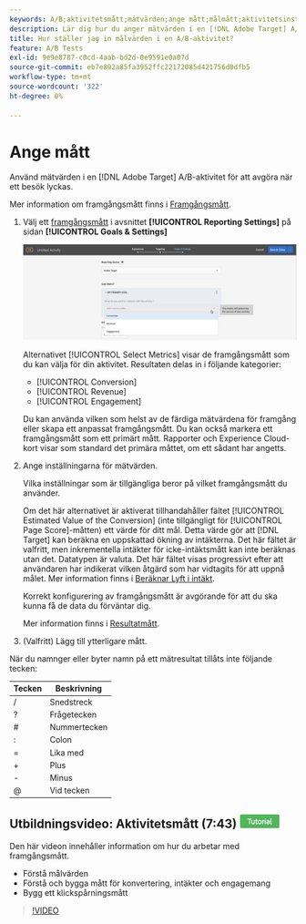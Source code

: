 ```yaml
---
keywords: A/B;aktivitetsmått;mätvärden;ange mått;målmått;aktivitetsinställningar;framgångsmått;konvertering;intäkt;engagemang
description: Lär dig hur du anger mätvärden i en [!DNL Adobe Target] A/B-aktivitet för att avgöra när ett besök lyckas, till exempel [!UICONTROL Conversion], [!UICONTROL Revenue] och [!UICONTROL Engagement].
title: Hur ställer jag in målvärden i en A/B-aktivitet?
feature: A/B Tests
exl-id: 9e9e8787-c0cd-4aab-bd2d-0e9591e0a07d
source-git-commit: eb7e892a85fa3952ffc22172085d421756d0dfb5
workflow-type: tm+mt
source-wordcount: '322'
ht-degree: 0%

---
```


# Ange mått

Använd mätvärden i en [!DNL Adobe Target] A/B-aktivitet för att avgöra när ett besök lyckas.

Mer information om framgångsmått finns i [Framgångsmått](/help/main/c-activities/r-success-metrics/success-metrics.md#reference_D011575C85DA48E989A244593D9B9924).

1. Välj ett [framgångsmått](/help/main/c-activities/r-success-metrics/success-metrics.md#reference_D011575C85DA48E989A244593D9B9924) i avsnittet **[!UICONTROL Reporting Settings]** på sidan **[!UICONTROL Goals & Settings]**

   ![Välj framgångsmått](/help/main/c-activities/t-test-ab/t-test-create-ab/assets/ab_metrics-new.png)

   Alternativet [!UICONTROL Select Metrics] visar de framgångsmått som du kan välja för din aktivitet. Resultaten delas in i följande kategorier:

   * [!UICONTROL Conversion]
   * [!UICONTROL Revenue]
   * [!UICONTROL Engagement]

   Du kan använda vilken som helst av de färdiga mätvärdena för framgång eller skapa ett anpassat framgångsmått. Du kan också markera ett framgångsmått som ett primärt mått. Rapporter och Experience Cloud-kort visar som standard det primära måttet, om ett sådant har angetts.

1. Ange inställningarna för mätvärden.

   Vilka inställningar som är tillgängliga beror på vilket framgångsmått du använder.

   Om det här alternativet är aktiverat tillhandahåller fältet [!UICONTROL Estimated Value of the Conversion] (inte tillgängligt för [!UICONTROL Page Score]-måtten) ett värde för ditt mål. Detta värde gör att [!DNL Target] kan beräkna en uppskattad ökning av intäkterna. Det här fältet är valfritt, men inkrementella intäkter för icke-intäktsmått kan inte beräknas utan det. Datatypen är valuta. Det här fältet visas progressivt efter att användaren har indikerat vilken åtgärd som har vidtagits för att uppnå målet. Mer information finns i [Beräknar Lyft i intäkt](/help/main/administrating-target/r-target-account-preferences/estimating-lift-in-revenue.md).

   Korrekt konfigurering av framgångsmått är avgörande för att du ska kunna få de data du förväntar dig.

   Mer information finns i [Resultatmått](/help/main/c-activities/r-success-metrics/success-metrics.md#reference_D011575C85DA48E989A244593D9B9924).

1. (Valfritt) Lägg till ytterligare mått.

När du namnger eller byter namn på ett mätresultat tillåts inte följande tecken:

| Tecken | Beskrivning |
|--- |--- |
| / | Snedstreck |
| ? | Frågetecken |
| # | Nummertecken |
| : | Colon |
| = | Lika med |
| + | Plus |
| - | Minus |
| @ | Vid tecken |

## Utbildningsvideo: Aktivitetsmått (7:43) ![Självstudiekursens badge](/help/main/assets/tutorial.png)

Den här videon innehåller information om hur du arbetar med framgångsmått.

* Förstå målvärden
* Förstå och bygga mått för konvertering, intäkter och engagemang
* Bygg ett klickspårningsmått

>[!VIDEO](https://video.tv.adobe.com/v/17380)
